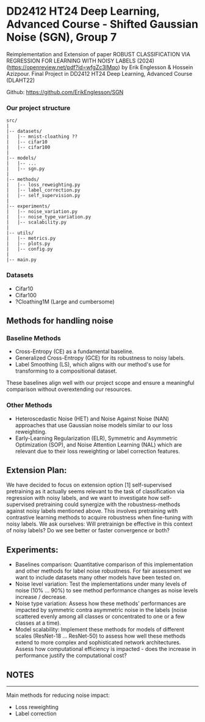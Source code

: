 # DD2412 HT24 Deep Learning, Advanced Course - Shifted Gaussian Noise (SGN), Group 7
Reimplementation and Extension of paper ROBUST CLASSIFICATION VIA REGRESSION FOR LEARNING WITH NOISY LABELS (2024) (https://openreview.net/pdf?id=wfgZc3IMqo) by Erik Englesson &amp; Hossein Azizpour. Final Project in DD2412 HT24 Deep Learning, Advanced Course (DLAHT22)

Github: https://github.com/ErikEnglesson/SGN 

### Our project structure
```
src/
|
|-- datasets/
|   |-- mnist-cloathing ??
|   |-- cifar10
|   |-- cifar100
|
|-- models/
|   |-- ...
|   |-- sgn.py
|
|-- methods/
|   |-- loss_reweighting.py
|   |-- label_correction.py
|   |-- self_supervision.py
|
|-- experiments/
|   |-- noise_variation.py
|   |-- noise_type_variation.py
|   |-- scalability.py
|
|-- utils/
|   |-- metrics.py
|   |-- plots.py
|   |-- config.py
|
|-- main.py
```


### Datasets
* Cifar10
* Cifar100
* ?Cloathing1M (Large and cumbersome)

## Methods for handling noise
### Baseline Methods
* Cross-Entropy (CE) as a fundamental baseline.
* Generalized Cross-Entropy (GCE) for its robustness to noisy labels.
* Label Smoothing (LS), which aligns with our method's use for transforming to a compositional dataset.

These baselines align well with our project scope and ensure a meaningful comparison without overextending our resources. 

### Other Methods
* Heteroscedastic Noise (HET) and Noise Against Noise (NAN) approaches that use Gaussian noise models similar to our loss reweighting.
* Early-Learning Regularization (ELR), Symmetric and Asymmetric Optimization (SOP), and Noise Attention Learning (NAL) which are relevant due to their loss reweighting or label correction features.

## Extension Plan:
We have decided to focus on extension option [1] self-supervised pretraining as it actually seems relevant to the task of classification via regression with noisy labels, and we want to investigate how self-supervised pretraining could synergize with the robustness-methods against noisy labels mentioned above. This involves pretraining with contrastive learning methods to acquire robustness when fine-tuning with noisy labels. We ask ourselves: Will pretrainign be effective in this context of noisy labels? Do we see better or faster convergence or both? 

## Experiments: 
* Baselines comparison: Quantitative comparison of this implementation and other methods for label noise robustness. For fair assessment we want to include datasets many other models have been tested on. 
* Noise level variation: Test the implementations under many levels of noise (10% … 90%) to see method performance changes as noise levels increase / decrease. 
* Noise type variation: Assess how these methods’ performances are impacted by symmetric contra asymmetric noise in the labels (noise scattered evenly among all classes or concentrated to one or a few classes at a time). 
* Model scalability: Implement these methods for models of different scales (ResNet-18 … ResNet-50) to assess how well these methods extend to more complex and sophisticated network architectures. Assess how computational efficiency is impacted - does the increase in performance justify the computational cost?  

## NOTES
---
Main methods for reducing noise impact:
* Loss reweighting
* Label correction

